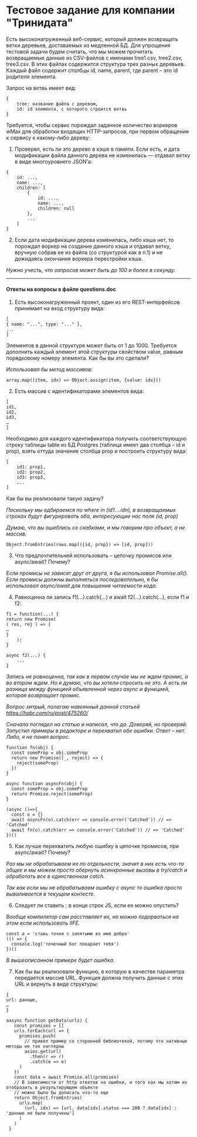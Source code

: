 # Тестовое задание для компании "Тринидата"

Есть высоконагруженный веб-сервис, который должен возвращать ветки деревьев, доставаемых из медленной БД. Для упрощения тестовой задачи будем считать, что мы можем прочитать возвращаемые данные из CSV-файлов с именами tree1.csv, tree2.csv, tree3.csv. В этих файлах содержится структура трех разных деревьев.
Каждый файл содержит столбцы id, name, parent, где parent – это id родителя элемента.

Запрос на ветвь имеет вид:
```
{
	tree: название файла с деревом,
	id: id элемента, с которого строится ветвь
}
```

Требуется, чтобы сервис порождал заданное количество воркеров wMax для обработки входящих HTTP-запросов, при первом обращении к сервису к какому-либо дереву:

1) Проверял, есть ли это дерево в кэше в памяти. Если есть, и дата модификации файла данного дерева не изменилась — отдавал ветку в виде многоуровнего JSON’а:
```
{
    id: ...,
    name: ...,
    children: [
        {
            id: ...,
            name: ...,
            children: null
        },
        ...
    ]
}
```


2) Если дата модификации дерева изменилась, либо кэша нет, то порождал воркер на создание данного кэша и отдавал ветку, вручную собрав ее из файла (со структурой как в п.1) и не дожидаясь окончания воркера перестройки кэша.

*Нужно учесть, что запросов может быть до 100 и более в секунду.*

---

#### Ответы на вопросы в файле questions.doc

1. Есть высоконагруженный проект, один из его REST-интерфейсов принимает на вход структуру вида:

````
[
{ name: "...", type: "..." },
...
]
````

Элементов в данной структуре может быть от 1 до 1000. Требуется дополнить каждый элемент этой структуры свойством value, равным порядковому номеру элемента. Как бы вы это сделали?

*Использовал бы метод массивов:*

````
array.map((item, idx) => Object.assign(item, {value: idx}))
````

2. Есть массив с идентификаторами элементов вида:

````
[
id1,
id2,
id3,
…
]
````

Необходимо для каждого идентификатора получить соответствующую строку таблицы table из БД Postgres (таблица имеет два столбца – id и prop), взять оттуда значение столбца prop и построить структуру вида:

````
[
	id1: prop1,
	id2: prop2,
	id3: prop3,
	...
]
````

Как бы вы реализовали такую задачу?

*Поскольку мы одбираемся по where in (id1….idn), в возвращаемых строках будут фигурировать оба, интересующие нас поля (id, prop)*

*Думаю, что вы ошиблись со скобками, и мы говорим про объект, а не массив.*

````
Object.fromEntries(rows.map(({id, prop}) => [id, prop]))
````

3. Что предпочтительней использовать – цепочку промисов или async/await? Почему?

*Если промисы не зависят друг от друга, я бы использовал Promise.all().*
*Если промисы должны выполняться последовательно, я бы использовал async/await для повышения читаемости кода.*

4. Равноценна ли запись f1(...).catch(...) и await f2(...).catch(...), если f1 и f2:

````
f1 = function(...) {
return new Promise(
( res, rej ) => {
…
}
	);
}

async f2(...) {
	...
}
````

*Запись не равноценна, так как в первом случае мы не ждем промис, а во втором ждем. Но я думаю, что вы хотели спросить не это. А есть ли разница между функцией объявленной через async и функцией, которая возвращает промис.*

*Вопрос хитрый, полагаю навеянный данной статьей https://habr.com/ru/post/475260/*

*Сначала поглядел на статью и написал, что да. Доверяй, но проверяй. Запустил примеры в редакторе и перехватил обе ошибки. Ответ – нет. Либо, я не понял вопрос.*

````
function fn(obj) {
  const someProp = obj.someProp
  return new Promise((_, reject) => {
    reject(someProp)
  })
}

async function asyncFn(obj) {
  const someProp = obj.someProp
  return Promise.reject(someProp)
}

(async ()=>{
  const o = {}
  await asyncFn(o).catch(err => console.error('Catched')) // => 'Catched'
  await fn(o).catch(err => console.error('Catched')) // => 'Catched'
})()
````

5. Как лучше перехватить любую ошибку в цепочке промисов, при async/await? Почему?

*Раз мы не обрабатываем их по отдельности, значит в них есть что-то общее и мы можем просто обернуть асинхронные вызовы в try/catch и обработать все в единственном catch.*

*Так как если мы не обрабатываем ошибку с async то ошибка просто вываливается в текущем контесте.*

6. Следует ли ставить ; в конце строк JS, если ее можно опустить?

*Вообще компилятор сам расставляет их, но можно подорваться на этом если использовать  IIFE.*

````
const a = 'ставь точки с запятыми во имя добра'
(() => {
  console.log('точечный бог покарает тебя')
})()
````

*В вышеописанном примере будет ошибка.*

7. Как бы вы реализовали функцию, в которую в качестве параметра передается массив URL. Функция должна получить данные с этих URL и вернуть в виде структуры:

````
{
url: данные,
…
}
````

````
aasync function getData(urls) {
   const promises = []
   urls.forEach(url => {
     promises.push(
       // привел пример со сторонней библиотекой, потому что нативные методы не так наглядны
       axios.get(url)
         .then(r => r)
         .catch(e => e)
     )
   })
   const data = await Promise.all(promises)
   // В зависимости от http ответов на ошибки, и того как мы хотим их отобразить в результирующем объекте
   // можно было бы дописать что-то еще
   return Object.fromEntries(
     urls.map(
       (url, idx) => [url, data[idx].status === 200 ? data[idx] : 'данные не были получены']
     )
   )
 }
````